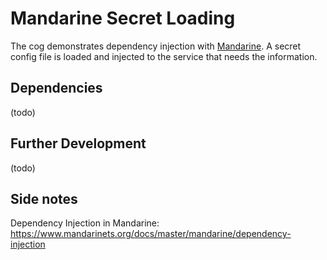 # Mandarine Secret Loading
The cog demonstrates dependency injection with [Mandarine][Mandarine]. A secret config file is loaded and injected to the service that needs the information.

## Dependencies

(todo)

## Further Development

(todo)

## Side notes

Dependency Injection in Mandarine: https://www.mandarinets.org/docs/master/mandarine/dependency-injection

<!-- Refs -->
[Mandarine]: https://www.mandarinets.org/docs/master/mandarine/introduction
